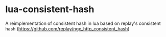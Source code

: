lua-consistent-hash
===================

A reimplementation of consistent hash in lua based on replay's consistent hash (https://github.com/replay/ngx_http_consistent_hash)
